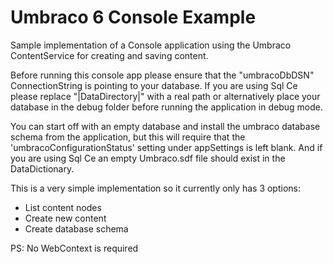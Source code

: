 Umbraco 6 Console Example
=======================

Sample implementation of a Console application using the Umbraco ContentService for creating and saving content.


Before running this console app please ensure that the "umbracoDbDSN" ConnectionString is pointing to your database.
If you are using Sql Ce please replace "|DataDirectory|" with a real path or alternatively place your database in the debug folder before running the application in debug mode.

You can start off with an empty database and install the umbraco database schema from the application, but this will require that the 'umbracoConfigurationStatus' setting under appSettings is left blank. And if you are using Sql Ce an empty Umbraco.sdf file should exist in the DataDictionary.

This is a very simple implementation so it currently only has 3 options:

- List content nodes
- Create new content
- Create database schema


PS: No WebContext is required
